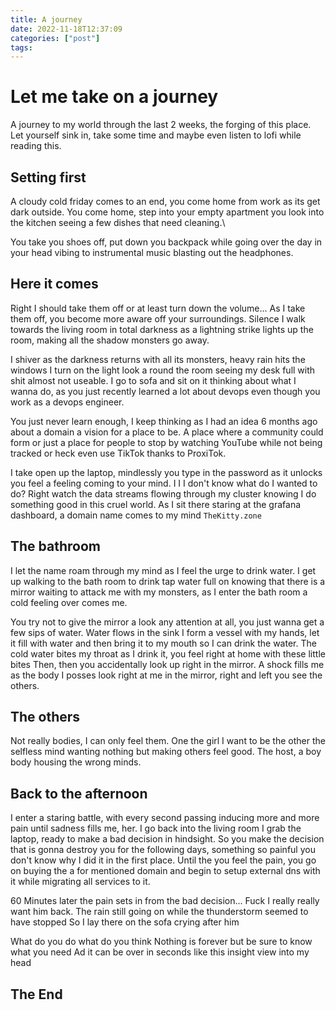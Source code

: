 ```yaml
---
title: A journey
date: 2022-11-18T12:37:09 
categories: ["post"] 
tags: 
---
```


# Let me take on a journey

A journey to my world through the last 2 weeks, the forging of this place.\
Let yourself sink in, take some time and maybe even listen to lofi while reading this.

<!--more-->

## Setting first

A cloudy cold friday comes to an end, you come home from work as its get dark outside. You come home, step into your empty apartment you look into the kitchen seeing a few dishes that need cleaning.\

You take you shoes off, put down you backpack while going over the day in your head vibing to instrumental music blasting out the headphones.

## Here it comes

Right I should take them off or at least turn down the volume... As I take them off, you become more aware off your surroundings. Silence I walk towards the living room in total darkness as a lightning strike lights up the room, making all the shadow monsters go away. 

I shiver as the darkness returns with all its monsters, heavy rain hits the windows I turn on the light look a round the room seeing my desk full with shit almost not useable. I go to sofa and sit on it thinking about what I wanna do, as you just recently learned a lot about devops even though you work as a devops engineer.

You just never learn enough, I keep thinking as I had an idea 6 months ago about a domain a vision for a place to be. A place where a community could form or just a place for people to stop by watching YouTube while not being tracked or heck even use TikTok thanks to ProxiTok.

I take open up the laptop, mindlessly you type in the password as it unlocks you feel a feeling coming to your mind. I I I don't know what do I wanted to do? Right watch the data streams flowing through my cluster knowing I do something good in this cruel world. As I sit there staring at the grafana dashboard, a domain name comes to my mind `TheKitty.zone`

## The bathroom
I let the name roam through my mind as I feel the urge to drink water. I get up walking to the bath room to drink tap water full on knowing that there is a mirror waiting to attack me with my monsters, as I enter the bath room a cold feeling over comes me. 

You try not to give the mirror a look any attention at all, you just wanna get a few sips of water. Water flows in the sink I form a vessel with my hands, let it fill with water and then bring it to my mouth so I can drink the water. The cold water bites my throat as I drink it, you feel right at home with these little bites Then, then you accidentally look up right in the mirror. A shock fills me as the body I posses look right at me in the mirror, right and left you see the others. 

## The others

Not really bodies, I can only feel them. One the girl I want to be the other the selfless mind wanting nothing but making others feel good. The host, a boy body housing the wrong minds.

## Back to the afternoon

I enter a staring battle, with every second passing inducing more and more pain until sadness fills me, her. I go back into the living room I grab the laptop, ready to make a bad decision in hindsight. So you make the decision that is gonna destroy you for the following days, something so painful you don't know why I did it in the first place. Until the you feel the pain, you go on buying the a for mentioned domain and begin to setup external dns with it while migrating all services to it.

60 Minutes later the pain sets in from the bad decision... Fuck I really really want him back.
 The rain still going on while the thunderstorm seemed to have stopped So I lay there on the sofa crying after him

 What do you do what do you think Nothing is forever but be sure to know what you need Ad it can be over in seconds like this insight view into my head

 ## The End